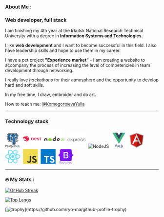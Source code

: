 ### About Me :

### Web developer, full stack

I am finishing my 4th year at the Irkutsk National Research Technical University with a degree in **Information Systems and Technologies**.

I like **web development** and I want to become successful in this field. I also have leadership skills and hope to use them in my career.

I have a pet project **"Experience market"** - I am creating a website to accompany the process of increasing the level of competencies in team development through networking.

I really love _hackathons_ for their atmosphere and the opportunity to develop hard and soft skills.

In my free time, I draw, embroider and do art.

How to reach me: [@KomogortsevaYulia](https://t.me/KomogortsevaYulia)

---
### Technology stack

<div>
<img src="https://github.com/devicons/devicon/blob/master/icons/postgresql/postgresql-original-wordmark.svg" title="CSS3" alt="CSS" width="50" height="50"/>&nbsp;
<img src="https://github.com/devicons/devicon/blob/master/icons/nestjs/nestjs-plain-wordmark.svg" title="CSS3" alt="CSS" width="60" height="60"/>&nbsp;
<img src="https://github.com/devicons/devicon/blob/master/icons/nodejs/nodejs-original-wordmark.svg" title="NodeJS" alt="NodeJS" width="70" height="60"/>&nbsp;    
<img src="https://github.com/devicons/devicon/blob/master/icons/express/express-original-wordmark.svg" title="CSS3" alt="CSS" width="60" height="50"/>&nbsp;
<img src="https://avatars.githubusercontent.com/u/20165699?s=280&v=4" title="NodeJS" alt="NodeJS" width="50" height="50"/>&nbsp;
<img src="https://github.com/devicons/devicon/blob/master/icons/vuejs/vuejs-original-wordmark.svg" title="NodeJS" alt="NodeJS" width="50" height="50"/>&nbsp;
<img src="https://github.com/devicons/devicon/blob/master/icons/angularjs/angularjs-original.svg" title="NodeJS" alt="NodeJS" width="50" height="50"/>&nbsp;
<img src="https://github.com/devicons/devicon/blob/master/icons/react/react-original.svg" title="NodeJS" alt="NodeJS" width="50" height="50"/>&nbsp;
<img src="https://github.com/devicons/devicon/blob/master/icons/javascript/javascript-original.svg" title="CSS3" alt="CSS" width="50" height="50"/>&nbsp;
<img src="https://github.com/devicons/devicon/blob/master/icons/typescript/typescript-original.svg" title="CSS3" alt="CSS" width="50" height="50"/>&nbsp;
<img src="https://github.com/devicons/devicon/blob/master/icons/bootstrap/bootstrap-original-wordmark.svg" title="NodeJS" alt="NodeJS" width="50" height="50"/>&nbsp;


---

### :fire: My Stats :

[![GitHub Streak](http://github-readme-streak-stats.herokuapp.com?user=KomogortsevaYulia)](https://git.io/streak-stats)

[![Top Langs](https://github-readme-stats.vercel.app/api/top-langs/?username=KomogortsevaYulia&layout=compact)](https://github.com/anuraghazra/github-readme-stats)


[![trophy](https://github-profile-trophy.vercel.app/?username=KomogortsevaYulia&column=-1&rank=-?)](https://github.com/ryo-ma/github-profile-trophy)
